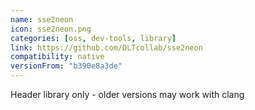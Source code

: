 ```yaml
---
name: sse2neon
icon: sse2neon.png
categories: [oss, dev-tools, library]
link: https://github.com/DLTcollab/sse2neon
compatibility: native
versionFrom: "b390e8a3de"
---
```


Header library only - older versions may work with clang
